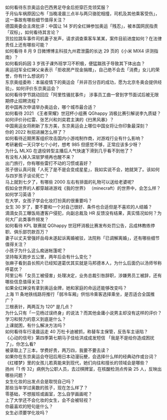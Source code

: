 如何看待东京奥运会巴西男足夺金后拒穿匹克领奖服？  
于月仙车祸原因公布「当晚凌晨三点半与两只骆驼相撞，司机及其他乘客受伤」，这一事故有哪些细节值得关注？  
德国奥委会主席批评：中国让 14 岁的全红婵参加奥运「残忍」，被本国网民指责「双标」，如何看待其言论？  
货拉拉跳车事件司机妻子发声，请求调查乘客车某某，案件目前进度如何？在法律责任上还有哪些可能？  
如何看待 8 月 9 日微博博主科技九州君泄露的长达 29 页的《小米 MIX4 评测指南》？  
如何看妈妈因 3 岁孩子课外班学习不积极，便猛踹孩子导致其下体出血？  
奥运冠军全红婵父亲表示「拒收房产现金捐赠」，自己绝不会去「消费」女儿的荣誉，你有什么想说的？  
东京奥组委称：本届疫情下的奥运会「并非百分百的成功，愿为北京冬奥会提供经验」，如何评价东京奥运会？  
如何看待字节跳动回应「阿里性骚扰事件」 涉事员工曲一曾到字节面试后被无限期停止招聘流程？  
若中国再次申请举办奥运会，哪个城市最合适？  
如何看待 2021 《王者荣耀》世冠杯小组赛 QGhappy 消极比赛引解说李九质疑？  
如何评价孙红雷、张艺兴和刘奕君主演的《扫黑风暴》？  
中国奥运女将刷新了东方美，东京奥运会上哪位中国女将让你印象最深刻？  
你的 2022 秋招进展怎么样了？  
如何看待近期黑客组织攻击国内小游戏制作商，对游戏行业有什么影响？  
考研暑假一天只学七个小时，想考 985 但感觉不够，正常应该多少呀？  
为什么 MLXG 在退役转型主播后人气快速下滑到几乎看不到他了？  
有没有人掉入深层梦境再也醒不来？  
出门旅行，你有哪些雷打不动的习惯或喜好？  
孩子很认真问我「人死了是不是会变成星星」，我如实说不会，她就哭了。该如何与四岁孩子谈论死亡？  
马上就到七夕了，有哪些 2000 左右有排面的礼物可以送给老婆呢?  
假如全世界的人都穿越进游戏《我的世界》 （minecraft）的世界中，会怎么样？  
如何学习英语？  
在大学，女孩子学会化妆打扮真的很重要吗？  
女生 30 岁了，要不要和一个对自己很好、条件也合适但是不喜欢的人结婚？  
滴滴女员工曝饭局遭客户侵犯，向副总裁及 HR 反馈没有结果，真实情况如何？为何大厂此类事件频发？  
如何看待 KPL 联赛就 QGhappy 世冠杯消极比赛发布处罚公告，吕成林教练停职、俱乐部罚款百万？  
妻子以丈夫曾强奸岳母未遂起诉离婚被驳，法院称「已调解离婚」，还有哪些细节值得关注？  
小孩子为什么这么痴迷帐篷呢？  
坚持每天跑步五公里，两年后会有什么变化？  
张麻子看到县长照片已经知道葛优其实就是马邦德本人，为什么后面仍以汤师爷称呼葛优？  
阿里公布「女员工被侵害」处理决定，业务总裁引咎辞职，涉嫌男员工被辞，还有哪些信息值得关注？  
如果全红婵没有拿到奥运金牌，她和家庭的命运还能够改变吗？  
上海 11 条地铁线路将推行「弱冷车厢」供怕冷乘客选择乘坐，是否适合全国推广？  
三根表针，两两互为 120° 是几点？  
为什么只有「一见杨过误终身」的说法？而其他金庸小说男主却没有这样的评价？  
学习和努力的意义到底是什么？  
上课就困，有什么解决方法吗？  
如何看待车行凌晨运走 40 万杜卡迪被抓，称替车主保管，反告车主诬陷？  
《心动的信号》第四季第七期马子佳给洪成成发短信 「我是不是给你造成困扰了」，你怎么看?  
被录取上了三本，学费好贵，两万四，我要不要去读？  
如果你在东京奥运会夺冠后用日本动漫玩梗，会选择什么样的经典动作或台词？  
《红楼梦》里的女孩儿若真能来到现代，她们向往和擅长的领域会是哪些？  
扬州「1 传 32」病例为公职人员，去过棋牌室，在核酸检测点传染 25 人，反映出哪些问题？  
女生化妆的出发点会是取悦自己吗？  
那些当年学过奥数的孩子，现在怎么样了？  
零基础，不想报班或画室，怎么自学画画呢？  
上了大学还不会化妆的女生，会不会被轻视？  
你最喜欢的短句是什么？  
女生必须要学化妆吗？  
